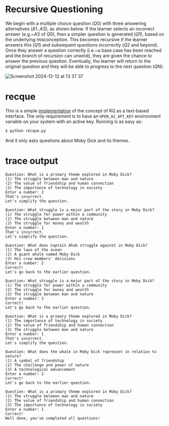 # Recursive Questioning

We begin with a multiple choice question ($Q0$) with three answering alternatives ($A1..A3$), as shown below. If the learner selects an incorrect answer (e.g.~$A3$ of $Q0$), then a simpler question is generated ($Q1$), based on the underlying misconception. This becomes recursive if the learner answers this ($Q1$) and subsequent questions incorrectly ($Q2$ and beyond). Once they answer a question correctly (i.e.~a base case has been reached and the branch of recursion can unwind), they are given the chance to answer the previous question. Eventually, the learner will return to the original question and they will be able to progress to the next question ($QN)$.

![Screenshot 2024-12-12 at 13 37 37](https://github.com/user-attachments/assets/8b60dc82-c913-4553-9f1a-84e96efb4e9f)

# recque
This is a simple [implementation](https://github.com/rjglasse/recque/blob/main/recque.py) of the concept of RQ as a text-based interface. The only requirement is to have an `OPEN_AI_API_KEY` environment variable on your system with an active key. Running is as easy as:

```bash
$ python recque.py
```

And it only asks questions about Moby Dick and its themes.

# trace output
```
Question: What is a primary theme explored in Moby Dick?
(1) The struggle between man and nature
(2) The value of friendship and human connection
(3) The importance of technology in society
Enter a number: 2
That's incorrect.
Let's simplify the question.

Question: What struggle is a major part of the story in Moby Dick?
(1) The struggle for power within a community
(2) The struggle between man and nature
(3) The struggle for money and wealth
Enter a number: 1
That's incorrect.
Let's simplify the question.

Question: What does Captain Ahab struggle against in Moby Dick?
(1) The laws of the ocean
(2) A giant whale named Moby Dick
(3) His crew members' decisions
Enter a number: 2
Correct!
Let's go back to the earlier question.

Question: What struggle is a major part of the story in Moby Dick?
(1) The struggle for power within a community
(2) The struggle for money and wealth
(3) The struggle between man and nature
Enter a number: 3
Correct!
Let's go back to the earlier question.

Question: What is a primary theme explored in Moby Dick?
(1) The importance of technology in society
(2) The value of friendship and human connection
(3) The struggle between man and nature
Enter a number: 1
That's incorrect.
Let's simplify the question.

Question: What does the whale in Moby Dick represent in relation to nature?
(1) A symbol of friendship
(2) The challenge and power of nature
(3) A technological advancement
Enter a number: 2
Correct!
Let's go back to the earlier question.

Question: What is a primary theme explored in Moby Dick?
(1) The struggle between man and nature
(2) The value of friendship and human connection
(3) The importance of technology in society
Enter a number: 1
Correct!
Well done, you've completed all questions!
```
